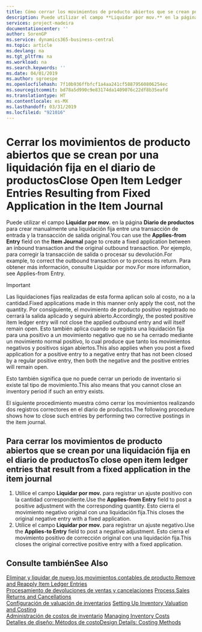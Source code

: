 ```yaml
---
title: Cómo cerrar los movimientos de producto abiertos que se crean por una liquidación fija en el diario de productos | Documentos de Microsoft
description: Puede utilizar el campo **Liquidar por mov.** en la página **Diario de productos** para crear manualmente una liquidación fija entre una transacción de entrada y la transacción de salida original. Por ejemplo, para corregir la transacción de salida o procesar su devolución.
services: project-madeira
documentationcenter: ''
author: SorenGP
ms.service: dynamics365-business-central
ms.topic: article
ms.devlang: na
ms.tgt_pltfrm: na
ms.workload: na
ms.search.keywords: ''
ms.date: 04/01/2019
ms.author: sgroespe
ms.openlocfilehash: 7f10b936ffbfcf1a4aa241cf58879560806254ec
ms.sourcegitcommit: bd78a5d990c9e83174da1409076c22df8b35eafd
ms.translationtype: HT
ms.contentlocale: es-MX
ms.lasthandoff: 03/31/2019
ms.locfileid: "921016"
---
```

# <a name="close-open-item-ledger-entries-resulting-from-fixed-application-in-the-item-journal"></a><span data-ttu-id="5d068-104">Cerrar los movimientos de producto abiertos que se crean por una liquidación fija en el diario de productos</span><span class="sxs-lookup"><span data-stu-id="5d068-104">Close Open Item Ledger Entries Resulting from Fixed Application in the Item Journal</span></span>
<span data-ttu-id="5d068-105">Puede utilizar el campo **Liquidar por mov.** en la página **Diario de productos** para crear manualmente una liquidación fija entre una transacción de entrada y la transacción de salida original.</span><span class="sxs-lookup"><span data-stu-id="5d068-105">You can use the **Applies-from Entry** field on the **Item Journal** page to create a fixed application between an inbound transaction and the original outbound transaction.</span></span> <span data-ttu-id="5d068-106">Por ejemplo, para corregir la transacción de salida o procesar su devolución.</span><span class="sxs-lookup"><span data-stu-id="5d068-106">For example, to correct the outbound transaction or to process its return.</span></span> <span data-ttu-id="5d068-107">Para obtener más información, consulte Liquidar por mov.</span><span class="sxs-lookup"><span data-stu-id="5d068-107">For more information, see Applies-from Entry.</span></span>  

> [!IMPORTANT]  
>  <span data-ttu-id="5d068-108">Las liquidaciones fijas realizadas de esta forma aplican solo al costo, no a la cantidad.</span><span class="sxs-lookup"><span data-stu-id="5d068-108">Fixed applications made in this manner only apply the cost, not the quantity.</span></span> <span data-ttu-id="5d068-109">Por consiguiente, el movimiento de producto positivo registrado no cerrará la salida aplicado y seguirá abierto.</span><span class="sxs-lookup"><span data-stu-id="5d068-109">Accordingly, the posted positive item ledger entry will not close the applied outbound entry and will itself remain open.</span></span> <span data-ttu-id="5d068-110">Esto también aplica cuando se registra una liquidación fija para una positivo a un movimiento negativo que no se ha cerrado mediante un movimiento normal positivo, lo cual produce que tanto los movimientos negativos y positivos sigan abiertos.</span><span class="sxs-lookup"><span data-stu-id="5d068-110">This also applies when you post a fixed application for a positive entry to a negative entry that has not been closed by a regular positive entry, then both the negative and the positive entries will remain open.</span></span>  
>   
>  <span data-ttu-id="5d068-111">Esto también significa que no puede cerrar un periodo de inventario si existe tal tipo de movimiento.</span><span class="sxs-lookup"><span data-stu-id="5d068-111">This also means that you cannot close an inventory period if such an entry exists.</span></span>  

<span data-ttu-id="5d068-112">El siguiente procedimiento muestra cómo cerrar los movimientos realizando dos registros correctores en el diario de productos.</span><span class="sxs-lookup"><span data-stu-id="5d068-112">The following procedure shows how to close such entries by performing two corrective postings in the item journal.</span></span>  

## <a name="to-close-open-item-ledger-entries-that-result-from-a-fixed-application-in-the-item-journal"></a><span data-ttu-id="5d068-113">Para cerrar los movimientos de producto abiertos que se crean por una liquidación fija en el diario de productos</span><span class="sxs-lookup"><span data-stu-id="5d068-113">To close open item ledger entries that result from a fixed application in the item journal</span></span>  

1.  <span data-ttu-id="5d068-114">Utilice el campo **Liquidar por mov.** para registrar un ajuste positivo con la cantidad correspondiente.</span><span class="sxs-lookup"><span data-stu-id="5d068-114">Use the **Applies-from Entry** field to post a positive adjustment with the corresponding quantity.</span></span> <span data-ttu-id="5d068-115">Esto cierra el movimiento negativo original con una liquidación fija.</span><span class="sxs-lookup"><span data-stu-id="5d068-115">This closes the original negative entry with a fixed application.</span></span>  
2.  <span data-ttu-id="5d068-116">Utilice el campo **Liquidar por mov.** para registrar un ajuste negativo.</span><span class="sxs-lookup"><span data-stu-id="5d068-116">Use the **Applies-to Entry** field to post a negative adjustment.</span></span> <span data-ttu-id="5d068-117">Esto cierra el movimiento positivo de corrección original con una liquidación fija.</span><span class="sxs-lookup"><span data-stu-id="5d068-117">This closes the original corrective positive entry with a fixed application.</span></span>  

## <a name="see-also"></a><span data-ttu-id="5d068-118">Consulte también</span><span class="sxs-lookup"><span data-stu-id="5d068-118">See Also</span></span>  
[<span data-ttu-id="5d068-119">Eliminar y liquidar de nuevo los movimientos contables de producto</span><span class="sxs-lookup"><span data-stu-id="5d068-119"> Remove and Reapply Item Ledger Entries</span></span>](finance-how-to-remove-and-reapply-item-entries.md)  
 <span data-ttu-id="5d068-120">[Procesamiento de devoluciones de ventas y cancelaciones](sales-how-process-sales-returns-cancellations.md) </span><span class="sxs-lookup"><span data-stu-id="5d068-120">[Process Sales Returns and Cancellations](sales-how-process-sales-returns-cancellations.md) </span></span>  
 <span data-ttu-id="5d068-121">[Configuración de valuación de inventarios](finance-set-up-inventory-valuation-and-costing.md) </span><span class="sxs-lookup"><span data-stu-id="5d068-121">[Setting Up Inventory Valuation and Costing](finance-set-up-inventory-valuation-and-costing.md) </span></span>  
 <span data-ttu-id="5d068-122">[Administración de costos de inventario](finance-manage-inventory-costs.md) </span><span class="sxs-lookup"><span data-stu-id="5d068-122">[Managing Inventory Costs](finance-manage-inventory-costs.md) </span></span>  
 [<span data-ttu-id="5d068-123">Detalles de diseño: Métodos de costo</span><span class="sxs-lookup"><span data-stu-id="5d068-123">Design Details: Costing Methods</span></span>](design-details-costing-methods.md)
